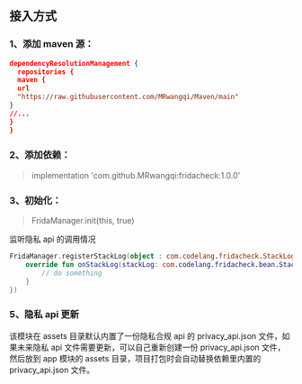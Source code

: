 ## 接入方式

### 1、添加 maven 源：

```json
dependencyResolutionManagement {
  repositories {
  maven {
  url
  "https://raw.githubusercontent.com/MRwangqi/Maven/main"
}
//...
}
}
```

### 2、添加依赖：

> implementation 'com.github.MRwangqi:fridacheck:1.0.0'

### 3、初始化：

>  FridaManager.init(this, true)

监听隐私 api 的调用情况

```kotlin
FridaManager.registerStackLog(object : com.codelang.fridacheck.StackLogListener {
    override fun onStackLog(stackLog: com.codelang.fridacheck.bean.StackLog) {
        // do something
    }
})
```

### 5、隐私 api 更新

该模块在 assets 目录默认内置了一份隐私合规 api 的 privacy_api.json 文件，如果未来隐私 api
文件需要更新，可以自己重新创建一份 privacy_api.json 文件，然后放到 app 模块的 assets
目录，项目打包时会自动替换依赖里内置的 privacy_api.json 文件。